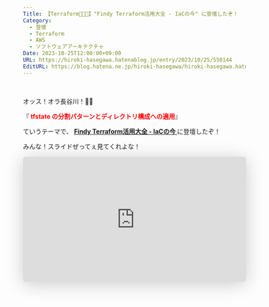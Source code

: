 ```yaml
---
Title: 【Terraform🧑🏻‍🚀】"Findy Terraform活用大全 - IaCの今" に登壇したぞ！
Category:
  - 登壇
  - Terraform
  - AWS
  - ソフトウェアアーキテクチャ
Date: 2023-10-25T12:00:00+09:00
URL: https://hiroki-hasegawa.hatenablog.jp/entry/2023/10/25/550144
EditURL: https://blog.hatena.ne.jp/hiroki-hasegawa/hiroki-hasegawa.hatenablog.jp/atom/entry/6801883189101952128
---
```


<br>

オッス！オラ長谷川！✋🏻

『**<font color="#FF0000"> tfstate の分割パターンとディレクトリ構成への適用</font>**』

ていうテーマで、 **<a href="https://findy.connpass.com/event/298972/">Findy Terraform活用大全 - IaCの今 </a>** に登壇したぞ！

みんな！スライドぜってぇ見てくれよな！

<iframe class="speakerdeck-iframe" frameborder="0" src="https://speakerdeck.com/player/feda4a5915ae4f0ab4d83c136391b6f5" title="tfstate の分割パターンとディレクトリ構成への適用" allowfullscreen="true" style="border: 0px; background: padding-box padding-box rgba(0, 0, 0, 0.1); margin: 0px; padding: 0px; border-radius: 6px; box-shadow: rgba(0, 0, 0, 0.2) 0px 5px 40px; width: 100%; height: auto; aspect-ratio: 560 / 315;" data-ratio="1.7777777777777777"></iframe>

<br>
